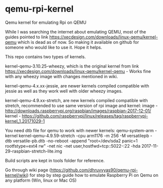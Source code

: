 # qemu-rpi-kernel
Qemu kernel for emulating Rpi on QEMU

While I was searching the internet about emulating QEMU, most of the guides pointed to link https://xecdesign.com/downloads/linux-qemu/kernel-qemu which is dead as of now.
So making it available on github for someone who would like to use it.
Hope it helps.

This repo contains two types of kernels.

kernel-qemu-3.10.25-wheezy, which is the original kernel from link https://xecdesign.com/downloads/linux-qemu/kernel-qemu - Works fine with any wheezy image with changes mentioned in wiki.

kernel-qemu-4.x.xx-jessie, are newer kernels compiled compatible with jessie as well as they work well with older wheezy images. 

kernel-qemu-4.9.xx-stretch, are new kernels compiled compatible with stretch, recommended to use same version of rpi image and kernel:
image - http://downloads.raspberrypi.org/raspbian/images/raspbian-2017-12-01/
kernel - https://github.com/raspberrypi/linux/releases/tag/raspberrypi-kernel_1.20171029-1

You need dtb file for qemu to work with newer kernels:
qemu-system-arm -kernel kernel-qemu-4.9.59-stretch -cpu arm1176 -m 256 -M versatilepb -dtb versatile-pb.dtb -no-reboot -append "root=/dev/sda2 panic=1 rootfstype=ext4 rw" -net nic -net user,hostfwd=tcp::5022-:22 -hda 2017-11-29-raspbian-stretch-lite.img


Build scripts are kept in tools folder for reference.

Go through wiki page (https://github.com/dhruvvyas90/qemu-rpi-kernel/wiki) for step by step guide how to emulate Raspberry Pi on Qemu on any platform (Win, linux or Mac OS)

